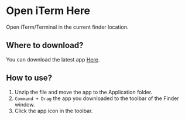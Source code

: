 # Open iTerm Here
Open iTerm/Terminal in the current finder location.

## Where to download?
You can download the latest app [Here]().

## How to use?
1. Unzip the file and move the app to the Application folder.
2. `Command + Drag` the app you downloaded to the toolbar of the Finder window.
3. Click the app icon in the toolbar.
